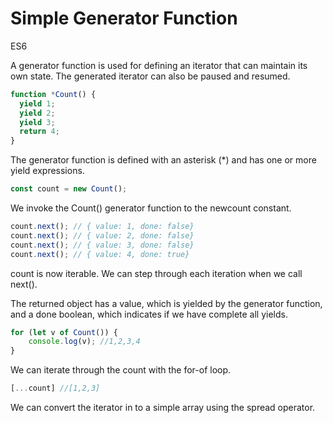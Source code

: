 # Simple Generator Function

<div class="spec es6">ES6</div>

A generator function is used for defining an iterator that can maintain its own state. The generated iterator can also be paused and resumed.

```javascript
function *Count() {
  yield 1;
  yield 2;
  yield 3;
  return 4;
}
```

The generator function is defined with an asterisk (*) and has one or more yield expressions.

```javascript
const count = new Count();
```

We invoke the Count() generator function to the newcount constant.

```javascript
count.next(); // { value: 1, done: false}
count.next(); // { value: 2, done: false}
count.next(); // { value: 3, done: false}
count.next(); // { value: 4, done: true}
```

count is now iterable. We can step through each iteration when we call next().

The returned object has a value, which is yielded by the generator function, and a done boolean, which indicates if we have complete all yields.

```javascript
for (let v of Count()) {
    console.log(v); //1,2,3,4
}
```

We can iterate through the count with the for-of loop.

```javascript
[...count] //[1,2,3]
```

We can convert the iterator in to a simple array using the spread operator.
